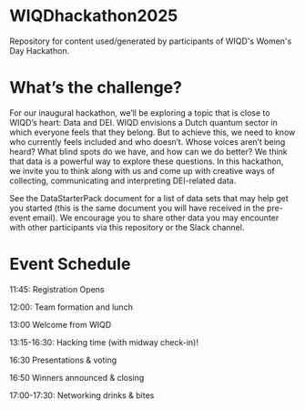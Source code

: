 # WIQDhackathon2025
Repository for content used/generated by participants of WIQD's Women's Day Hackathon.

# What’s the challenge?
For our inaugural hackathon, we’ll be exploring a topic that is close to WIQD’s heart: Data and DEI. WIQD envisions a Dutch quantum sector in which everyone feels that they belong. But to achieve this, we need to know who currently feels included and who doesn’t. Whose voices aren’t being heard? What blind spots do we have, and how can we do better? We think that data is a powerful way to explore these questions. In this hackathon, we invite you to think along with us and come up with creative ways of collecting, communicating and interpreting DEI-related data.

See the DataStarterPack document for a list of data sets that may help get you started (this is the same document you will have received in the pre-event email). We encourage you to share other data you may encounter with other participants via this repository or the Slack channel.

# Event Schedule
11:45: Registration Opens

12:00: Team formation and lunch

13:00 Welcome from WIQD

13:15-16:30: Hacking time (with midway check-in)!

16:30 Presentations & voting

16:50 Winners announced & closing

17:00-17:30: Networking drinks & bites
